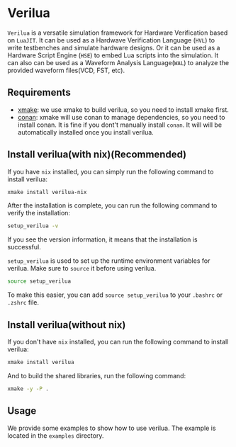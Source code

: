 # Verilua

`Verilua` is a versatile simulation framework for Hardware Verification based on `LuaJIT`. It can be used as a Hardwave Verification Language (`HVL`) to write testbenches and simulate hardware designs. Or it can be used as a Hardware Script Engine (`HSE`) to embed Lua scripts into the simulation. It can also can be used as a Waveform Analysis Language(`WAL`) to analyze the provided waveform files(VCD, FST, etc).

## Requirements
- [xmake](https://xmake.io/#/getting_started): we use xmake to build verilua, so you need to install xmake first.
- [conan](https://conan.io/downloads): xmake will use conan to manage dependencies, so you need to install conan.
It is fine if you dont't manually install `conan`. It will will be automatically installed once you install verilua.

## Install verilua(with nix)(Recommended)
If you have `nix` installed, you can simply run the following command to install verilua:

```bash
xmake install verilua-nix
```

After the installation is complete, you can run the following command to verify the installation:

```bash
setup_verilua -v
```

If you see the version information, it means that the installation is successful.

`setup_verilua` is used to set up the runtime environment variables for verilua. Make sure to `source` it before using verilua.

```bash
source setup_verilua
```

To make this easier, you can add `source setup_verilua` to your `.bashrc` or `.zshrc` file.


## Install verilua(without nix)
If you don't have `nix` installed, you can run the following command to install verilua:
```bash
xmake install verilua
```
And to build the shared libraries, run the following command:
```bash
xmake -y -P .
```

## Usage
We provide some examples to show how to use verilua. The example is located in the `examples` directory.